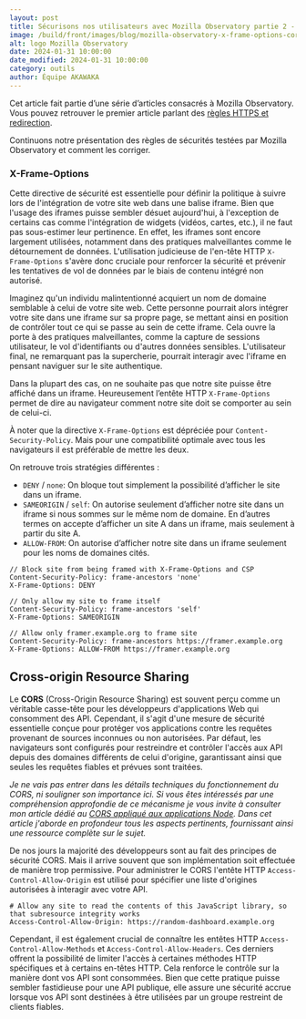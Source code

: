 ```yaml
---
layout: post
title: Sécurisons nos utilisateurs avec Mozilla Observatory partie 2 - X-Frame-Options et CORS
image: /build/front/images/blog/mozilla-observatory-x-frame-options-cors.png
alt: logo Mozilla Observatory
date: 2024-01-31 10:00:00
date_modified: 2024-01-31 10:00:00
category: outils
author: Équipe AKAWAKA
---
```


Cet article fait partie d’une série d’articles consacrés à Mozilla Observatory. Vous pouvez retrouver le premier article parlant des [règles HTTPS et redirection](https://www.akawaka.fr/blog/outils/securisons-nos-utilisateurs-avec-mozilla-observatory-https-redirection.html).

Continuons notre présentation des règles de sécurités testées par Mozilla Observatory et comment les corriger.

### X-Frame-Options

Cette directive de sécurité est essentielle pour définir la politique à suivre lors de l'intégration de votre site web dans une balise iframe. Bien que l'usage des iframes puisse sembler désuet aujourd'hui, à l'exception de certains cas comme l'intégration de widgets (vidéos, cartes, etc.), il ne faut pas sous-estimer leur pertinence. En effet, les iframes sont encore largement utilisées, notamment dans des pratiques malveillantes comme le détournement de données. L'utilisation judicieuse de l'en-tête HTTP `X-Frame-Options` s'avère donc cruciale pour renforcer la sécurité et prévenir les tentatives de vol de données par le biais de contenu intégré non autorisé.

Imaginez qu'un individu malintentionné acquiert un nom de domaine semblable à celui de votre site web. Cette personne pourrait alors intégrer votre site dans une iframe sur sa propre page, se mettant ainsi en position de contrôler tout ce qui se passe au sein de cette iframe. Cela ouvre la porte à des pratiques malveillantes, comme la capture de sessions utilisateur, le vol d'identifiants ou d'autres données sensibles. L'utilisateur final, ne remarquant pas la supercherie, pourrait interagir avec l'iframe en pensant naviguer sur le site authentique.

Dans la plupart des cas, on ne souhaite pas que notre site puisse être affiché dans un iframe. Heureusement l’entête HTTP `X-Frame-Options` permet de dire au navigateur comment notre site doit se comporter au sein de celui-ci.

À noter que la directive `X-Frame-Options` est dépréciée pour `Content-Security-Policy`. Mais pour une compatibilité optimale avec tous les navigateurs il est préférable de mettre les deux.

On retrouve trois stratégies différentes :

- `DENY` / `none`: On bloque tout simplement la possibilité d’afficher le site dans un iframe.
- `SAMEORIGIN` / `self`: On autorise seulement d’afficher notre site dans un iframe si nous sommes sur le même nom de domaine. En d’autres termes on accepte d’afficher un site A dans un iframe, mais seulement à partir du site A.
- `ALLOW-FROM`: On autorise d’afficher notre site dans un iframe seulement pour les noms de domaines cités.

```
// Block site from being framed with X-Frame-Options and CSP
Content-Security-Policy: frame-ancestors 'none'
X-Frame-Options: DENY

// Only allow my site to frame itself
Content-Security-Policy: frame-ancestors 'self'
X-Frame-Options: SAMEORIGIN

// Allow only framer.example.org to frame site
Content-Security-Policy: frame-ancestors https://framer.example.org
X-Frame-Options: ALLOW-FROM https://framer.example.org
```

## Cross-origin Resource Sharing

Le **CORS** (Cross-Origin Resource Sharing) est souvent perçu comme un véritable casse-tête pour les développeurs d'applications Web qui consomment des API. Cependant, il s'agit d'une mesure de sécurité essentielle conçue pour protéger vos applications contre les requêtes provenant de sources inconnues ou non autorisées. Par défaut, les navigateurs sont configurés pour restreindre et contrôler l'accès aux API depuis des domaines différents de celui d'origine, garantissant ainsi que seules les requêtes fiables et prévues sont traitées.

*Je ne vais pas entrer dans les détails techniques du fonctionnement du CORS, ni souligner son importance ici. Si vous êtes intéressés par une compréhension approfondie de ce mécanisme je vous invite à consulter mon article dédié au [CORS appliqué aux applications Node](https://boutdecode.fr/article/cors-avec-nodejs). Dans cet article j'aborde en profondeur tous les aspects pertinents, fournissant ainsi une ressource complète sur le sujet.*

De nos jours la majorité des développeurs sont au fait des principes de sécurité CORS. Mais il arrive souvent que son implémentation soit effectuée de manière trop permissive. Pour administrer le CORS l'entête HTTP `Access-Control-Allow-Origin` est utilisé pour spécifier une liste d'origines autorisées à interagir avec votre API.

```
# Allow any site to read the contents of this JavaScript library, so that subresource integrity works
Access-Control-Allow-Origin: https://random-dashboard.example.org
```

Cependant, il est également crucial de connaître les entêtes HTTP `Access-Control-Allow-Methods` et `Access-Control-Allow-Headers`. Ces derniers offrent la possibilité de limiter l'accès à certaines méthodes HTTP spécifiques et à certains en-têtes HTTP. Cela renforce le contrôle sur la manière dont vos API sont consommées. Bien que cette pratique puisse sembler fastidieuse pour une API publique, elle assure une sécurité accrue lorsque vos API sont destinées à être utilisées par un groupe restreint de clients fiables.
